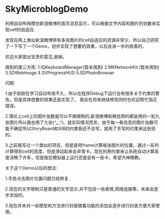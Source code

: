 # SkyMicroblogDemo
利用自动布局模仿新浪微博的首页消息显示，可以根据文字内容和图片的张数来实现cell的自适应.

发现在网上类似新浪微博带有多张图片的cell自适应的资源非常少，所以自己研究了一下写了一个Demo，初步实现了想要的效果，以后会进一步的改善的。

欢迎大家提出宝贵的意见,谢谢。

用到的第三方库:
1.IQKeyboardManager(暂未用到)
2.MKNetworkKit (暂未用到)
3.SDWebImage
4.SVProgressHUD
5.SDPhotoBrowser

问题:

1.由于刚刚在学习自动布局不久，所以在程序Debug下运行会有很多关于约束的警告。但是具体想要的效果还是实现了。
我会在将来继续修改同时也欢迎帮忙指正错误。

2.理论上cell上的图片张数是可以不做限制的,新浪微博和微信用的都是用的一到九张图片所以我也用了九张(*^__^*)。就实际情况而言，由于每一条信息的图片张数可能不确定所以StoryBoard和XIB的约束我还不会写，就用了手写的约束来达到目的。

3.之前我写过一个类似的项目，但是是用frame计算每张图片的位置，通过一系列计算得到cell的高度，但是滑动起来会非常卡。现在利用约束来让系统自动计算高度流畅了许多，但是我在模拟器上运行还是会有一些卡。希望大神赐教。


关于这个Demo以后的想法:

1.手势点击图片位置问题已经修复.

2.现在的文字限制只是普通的文字显示,并不包括一些表情,网络连接等。未来会逐步添加的。

3.现在并未对一些模型和方法进行封装随着功能的添加会逐步进行封装方便大家使用。



